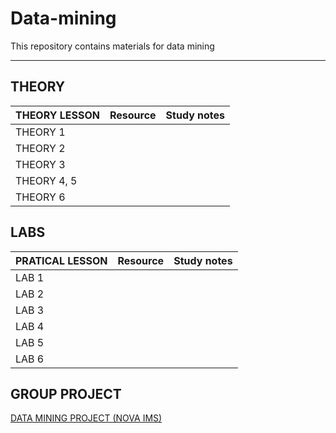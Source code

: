 # Data-mining
This repository contains materials for data mining

---  

## THEORY

| THEORY LESSON                |  Resource                        |  Study notes                     |
|------------------------------|----------------------------------|----------------------------------|
| THEORY 1
| THEORY 2                     | | |
| THEORY 3                     | | |
| THEORY 4, 5                  | | |
| THEORY 6                     | | |  


## LABS

| PRATICAL LESSON                |  Resource                        |  Study notes                     |
|------------------------------|----------------------------------|----------------------------------|
| LAB 1  | |
| LAB 2  | |
| LAB 3  | |
| LAB 4  | |
| LAB 5  | | 
| LAB 6  | |

## GROUP PROJECT   

[DATA MINING PROJECT (NOVA IMS)](https://github.com/SebastiaoJeronimo/Data-Mining-Project)


